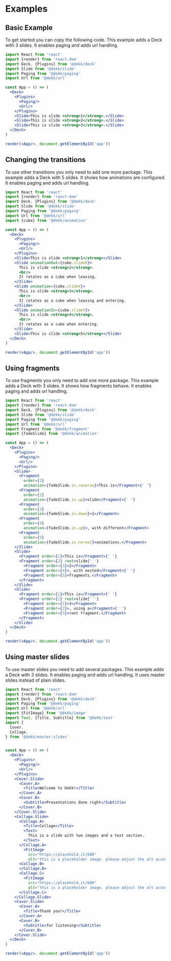 # Examples

## Basic Example

To get started you can copy the following code. 
This example adds a Deck with 3 slides.
It enables paging and adds url handling.

```jsx
import React from 'react'
import {render} from 'react-dom'
import Deck, {Plugins} from '@dekk/deck'
import Slide from '@dekk/slide'
import Paging from '@dekk/paging'
import Url from '@dekk/url'

const App = () => (
  <Deck>
    <Plugins>
      <Paging/>
      <Url/>
    </Plugins>
    <Slide>This is slide <strong>1</strong>.</Slide>
    <Slide>This is slide <strong>2</strong>.</Slide>
    <Slide>This is slide <strong>3</strong>.</Slide>
  </Deck>
)

render(<App/>, document.getElementById('app'))
```

## Changing the transitions 

To use other transitions you only need to add one more package. 
This example adds a Deck with 5 slides.
It shows how animations are configured.
It enables paging and adds url handling.

```jsx
import React from 'react'
import {render} from 'react-dom'
import Deck, {Plugins} from '@dekk/deck'
import Slide from '@dekk/slide'
import Paging from '@dekk/paging'
import Url from '@dekk/url'
import {cube} from '@dekk/animation'

const App = () => (
  <Deck>
    <Plugins>
      <Paging/>
      <Url/>
    </Plugins>
    <Slide>This is slide <strong>1</strong></Slide>
    <Slide animationOut={cube.slideX}>
      This is slide <strong>2</strong>.
      <br/>
      It rotates as a cube when leaving.
    </Slide>
    <Slide animation={cube.slideX}>
      This is slide <strong>3</strong>.
      <br/>
      It rotates as a cube when leaving and entering.
    </Slide>
    <Slide animationIn={cube.slideX}>
      This is slide <strong>4</strong>.
      <br/>
      It rotates as a cube when entering.
    </Slide>
    <Slide>This is slide <strong>5</strong></Slide>
  </Deck>
)

render(<App/>, document.getElementById('app'))
```

## Using fragments

To use fragments you only need to add one more package. 
This example adds a Deck with 3 slides.
It shows how fragments behave.
It enables paging and adds url handling.

```jsx
import React from 'react'
import {render} from 'react-dom'
import Deck, {Plugins} from '@dekk/deck'
import Slide from '@dekk/slide'
import Paging from '@dekk/paging'
import Url from '@dekk/url'
import Fragment from '@dekk/fragment'
import {fadeSlide} from '@dekk/animation'

const App = () => (
  <Deck>
    <Plugins>
      <Paging/>
      <Url/>
    </Plugins>
    <Slide>
      <Fragment 
        order={1}
        animation={fadeSlide.in.reverse}>This is</Fragment>{' '}
      <Fragment 
        order={2}
        animation={fadeSlide.in.up}>slide</Fragment>{' '}
      <Fragment 
        order={3}
        animation={fadeSlide.in.down}>1</Fragment>
      <Fragment 
        order={4}
        animation={fadeSlide.in.up}>, with different</Fragment>
      <Fragment 
        order={5}
        animation={fadeSlide.in.normal}>animations.</Fragment>
    </Slide>
    <Slide>
      <Fragment order={1}>This is</Fragment>{' '}
      <Fragment order={2} root>slide{' '}
        <Fragment order={3}>2</Fragment>
        <Fragment order={4}>, with nested</Fragment>{' '}
        <Fragment order={5}>fragments.</Fragment>
      </Fragment>
    </Slide>
    <Slide>
      <Fragment order={1}>This is</Fragment>{' '}
      <Fragment order={2} root>slide{' '}
        <Fragment order={1}>3</Fragment>
        <Fragment order={2}>, using a</Fragment>{' '}
        <Fragment order={3}>root fragment.</Fragment>
      </Fragment>
    </Slide>
  </Deck>
)

render(<App/>, document.getElementById('app'))
```

## Using master slides

To use master slides you need to add several packages.
This example adds a Deck with 3 slides.
It enables paging and adds url handling.
It uses master slides instead of plain slides.

```jsx
import React from 'react'
import {render} from 'react-dom'
import Deck, {Plugins} from '@dekk/deck'
import Paging from '@dekk/paging'
import Url from '@dekk/url'
import {FitImage} from '@dekk/image'
import Text, {Title, Subtitle} from '@dekk/text'
import {
  Cover,
  Collage,
} from '@dekk/master-slides'


const App = () => (
  <Deck>
    <Plugins>
      <Paging/>
      <Url/>
    </Plugins>
    <Cover.Slide>
      <Cover.A>
        <Title>Welcome to Dekk!</Title>
      </Cover.A>
      <Cover.B>
        <Subtitle>Presentations done right</Subtitle>
      </Cover.B>
    </Cover.Slide>
    <Collage.Slide>
      <Collage.A>
        <Title>Collage</Title>
        <Text>
          This is a slide with two images and a text section.
        </Text>
      </Collage.A>
        <FitImage 
          src="https://placehold.it/600"
          alt="this is a placeholder image. please adjust the alt accordingly"/>
      <Collage.B>
      </Collage.B>
      <Collage.C>
        <FitImage 
          src="https://placehold.it/600"
          alt="this is a placeholder image. please adjust the alt accordingly"/>
      </Collage.C>
    </Collage.Slide>
    <Cover.Slide>
      <Cover.A>
        <Title>Thank you!</Title>
      </Cover.A>
      <Cover.B>
        <Subtitle>for listening</Subtitle>
      </Cover.B>
    </Cover.Slide>
  </Deck>
)

render(<App/>, document.getElementById('app'))
```

